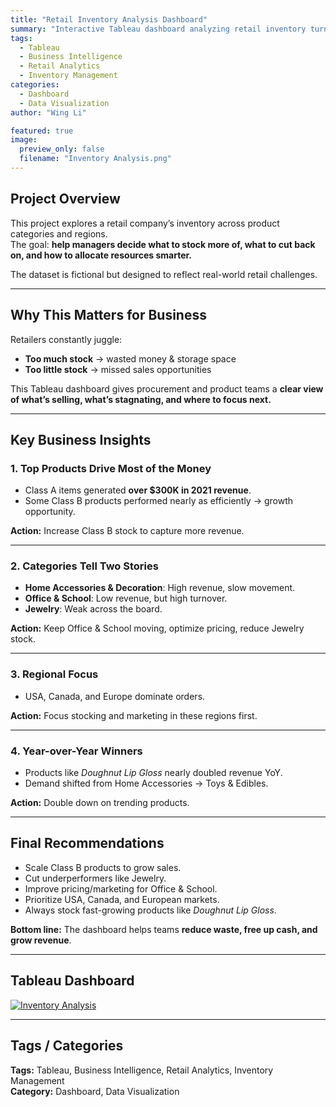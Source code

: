 ```yaml
---
title: "Retail Inventory Analysis Dashboard"
summary: "Interactive Tableau dashboard analyzing retail inventory turnover, revenue concentration, and regional sales to guide smarter procurement and stocking strategies."
tags:
  - Tableau
  - Business Intelligence
  - Retail Analytics
  - Inventory Management
categories:
  - Dashboard
  - Data Visualization
author: "Wing Li"

featured: true
image:
  preview_only: false
  filename: "Inventory Analysis.png"
---
```


## Project Overview  

This project explores a retail company’s inventory across product categories and regions.  
The goal: **help managers decide what to stock more of, what to cut back on, and how to allocate resources smarter.**

The dataset is fictional but designed to reflect real-world retail challenges.  

---

## Why This Matters for Business  

Retailers constantly juggle:  

- **Too much stock** → wasted money & storage space  
- **Too little stock** → missed sales opportunities  

This Tableau dashboard gives procurement and product teams a **clear view of what’s selling, what’s stagnating, and where to focus next.**  

---

## Key Business Insights  

### 1. Top Products Drive Most of the Money  
- Class A items generated **over $300K in 2021 revenue**.  
- Some Class B products performed nearly as efficiently → growth opportunity.  

**Action:** Increase Class B stock to capture more revenue.  

---

### 2. Categories Tell Two Stories  
- **Home Accessories & Decoration**: High revenue, slow movement.  
- **Office & School**: Low revenue, but high turnover.  
- **Jewelry**: Weak across the board.  

**Action:** Keep Office & School moving, optimize pricing, reduce Jewelry stock.  

---

### 3. Regional Focus  
- USA, Canada, and Europe dominate orders.  

**Action:** Focus stocking and marketing in these regions first.  

---

### 4. Year-over-Year Winners  
- Products like *Doughnut Lip Gloss* nearly doubled revenue YoY.  
- Demand shifted from Home Accessories → Toys & Edibles.  

**Action:** Double down on trending products.  

---

## Final Recommendations  

- Scale Class B products to grow sales.  
- Cut underperformers like Jewelry.  
- Improve pricing/marketing for Office & School.  
- Prioritize USA, Canada, and European markets.  
- Always stock fast-growing products like *Doughnut Lip Gloss*.  

**Bottom line:** The dashboard helps teams **reduce waste, free up cash, and grow revenue**.  

---

## Tableau Dashboard  

<div class='tableauPlaceholder' id='vizResponsive' style='position: relative; width: 100%;'>
  <noscript>
    <a href='#'>
      <img alt='Inventory Analysis'
        src='https://public.tableau.com/static/images/In/InventoryAnalysis_17593808760620/InventoryAnalysis/1.png'
        style='border: none' />
    </a>
  </noscript>
  <object class='tableauViz' style='display:none;'>
    <param name='host_url' value='https%3A%2F%2Fpublic.tableau.com%2F' />
    <param name='embed_code_version' value='3' />
    <param name='name' value='InventoryAnalysis_17593808760620/InventoryAnalysis' />
    <param name='tabs' value='no' />
    <param name='toolbar' value='yes' />
    <param name='animate_transition' value='yes' />
    <param name='display_static_image' value='yes' />
    <param name='display_spinner' value='yes' />
    <param name='display_overlay' value='yes' />
    <param name='display_count' value='yes' />
    <param name='language' value='en-US' />
  </object>
</div>

<script type='text/javascript'>
  var divElement = document.getElementById('vizResponsive');
  var vizElement = divElement.getElementsByTagName('object')[0];
  vizElement.style.width = '100%';
  // Keep ratio but don’t let it get too short
  vizElement.style.height = Math.max(divElement.offsetWidth * 0.65, 650) + 'px';
  var scriptElement = document.createElement('script');
  scriptElement.src = 'https://public.tableau.com/javascripts/api/viz_v1.js';
  vizElement.parentNode.insertBefore(scriptElement, vizElement);
</script>



---

## Tags / Categories  

**Tags:** Tableau, Business Intelligence, Retail Analytics, Inventory Management  
**Category:** Dashboard, Data Visualization  
